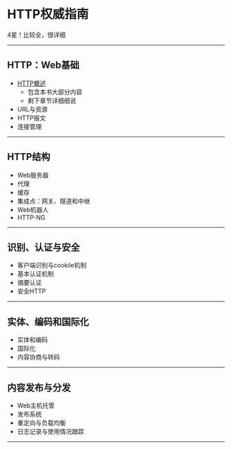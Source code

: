 #   HTTP权威指南

4星！比较全，很详细

----

##  HTTP：Web基础
-   [HTTP概述](001.md)
    -   包含本书大部分内容
    -   剩下章节详细细说
-   URL与资源
-   HTTP报文
-   连接管理

----

##  HTTP结构
-   Web服务器
-   代理
-   缓存
-   集成点：网关、隧道和中继
-   Web机器人
-   HTTP-NG

----

##  识别、认证与安全
-   客户端识别与cookile机制
-   基本认证机制
-   摘要认证
-   安全HTTP

----

##  实体、编码和国际化
-   实体和编码
-   国际化
-   内容协商与转码

----

##  内容发布与分发
-   Web主机托管
-   发布系统
-   重定向与负载均衡
-   日志记录与使用情况跟踪

----
